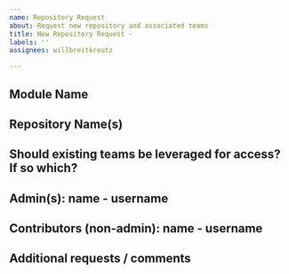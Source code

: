 ```yaml
---
name: Repository Request
about: Request new repository and associated teams
title: New Repository Request -
labels: ''
assignees: willbreitkreutz

---
```


## Module Name


## Repository Name(s)


## Should existing teams be leveraged for access? If so which?


## Admin(s): name - username


## Contributors (non-admin): name - username


## Additional requests / comments
